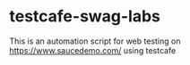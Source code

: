 # testcafe-swag-labs
This is an automation script for web testing on https://www.saucedemo.com/ using testcafe
